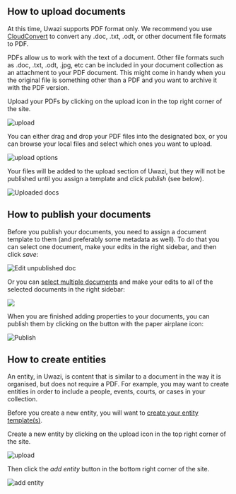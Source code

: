 ## How to upload documents

At this time, Uwazi supports PDF format only. We recommend you use [CloudConvert](https://cloudconvert.com/) to convert any .doc, .txt, .odt, or other document file formats to PDF. 

PDFs allow us to work with the text of a document. Other file formats such as .doc, .txt, .odt, .jpg, etc can be included in your document collection as an attachment to your PDF document. This might come in handy when you the original file is something other than a PDF and you want to archive it with the PDF version. 

Upload your PDFs by clicking on the upload icon in the top right corner of the site.

![upload](http://www.uwazi.io/wp-content/uploads/2017/04/doc-upload.png)

You can either drag and drop your PDF files into the designated box, or you can browse your local files and select which ones you want to upload. 

![upload options](http://www.uwazi.io/wp-content/uploads/2017/04/upload2.png)

Your files will be added to the upload section of Uwazi, but they will not be published until you assign a template and click _publish_ (see below). 

![Uploaded docs](http://www.uwazi.io/wp-content/uploads/2017/04/uploaded-docs.png)

## How to publish your documents

Before you publish your documents, you need to assign a document template to them (and preferably some metadata as well). To do that you can select one document, make your edits in the right sidebar, and then click _save_:

![Edit unpublished doc](http://www.uwazi.io/wp-content/uploads/2017/04/edit-doc-properties.png)

Or you can [select multiple documents](https://github.com/huridocs/uwazi/wiki/Applying-properties-to-your-documents#how-to-addedit-properties-on-multiple-documents-at-once) and make your edits to all of the selected documents in the right sidebar:

![](http://g.recordit.co/MTOmvXjhv9.gif)

When you are finished adding properties to your documents, you can publish them by clicking on the button with the paper airplane icon:

![Publish](http://www.uwazi.io/wp-content/uploads/2017/04/publish-doc.png)

## How to create entities 
An entity, in Uwazi, is content that is similar to a document in the way it is organised, but does not require a PDF. For example, you may want to create entities in order to include a people, events, courts, or cases in your collection.

Before you create a new entity, you will want to [create your entity template(s)](https://github.com/huridocs/uwazi/wiki/Build-the-information-architecture). 

Create a new entity by clicking on the upload icon in the top right corner of the site.

![upload](http://www.uwazi.io/wp-content/uploads/2017/04/doc-upload.png)

Then click the _add entity_ button in the bottom right corner of the site.

![add entity](http://www.uwazi.io/wp-content/uploads/2017/04/new-entity-1.png)